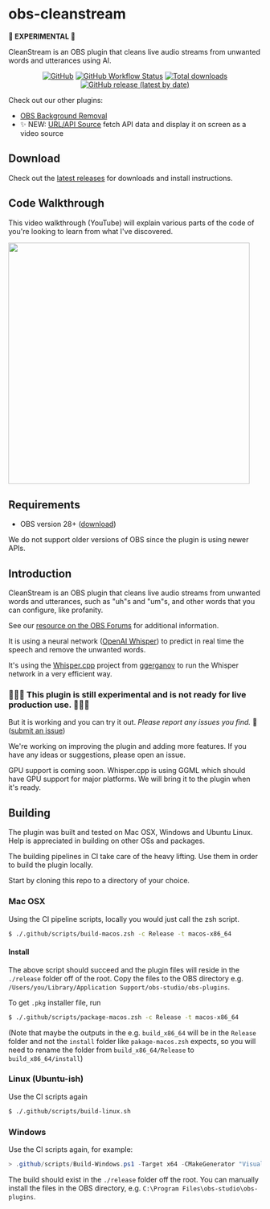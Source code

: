 # obs-cleanstream
**🚧 EXPERIMENTAL 🚧**

CleanStream is an OBS plugin that cleans live audio streams from unwanted words and utterances using AI.

<div align="center">

[![GitHub](https://img.shields.io/github/license/royshil/obs-cleanstream)](https://github.com/royshil/obs-cleanstream/blob/main/LICENSE)
[![GitHub Workflow Status](https://img.shields.io/github/actions/workflow/status/royshil/obs-cleanstream/push.yaml)](https://github.com/royshil/obs-cleanstream/actions/workflows/push.yaml)
[![Total downloads](https://img.shields.io/github/downloads/royshil/obs-cleanstream/total)](https://github.com/royshil/obs-cleanstream/releases)
[![GitHub release (latest by date)](https://img.shields.io/github/v/release/royshil/obs-cleanstream)](https://github.com/royshil/obs-cleanstream/releases)

</div>

Check out our other plugins: 
- [OBS Background Removal](https://github.com/royshil/obs-backgroundremoval)
- ✨ NEW: [URL/API Source](https://github.com/royshil/obs-urlsource) fetch API data and display it on screen as a video source

## Download
Check out the [latest releases](https://github.com/royshil/obs-cleanstream/releases) for downloads and install instructions.

## Code Walkthrough
This video walkthrough (YouTube) will explain various parts of the code of you're looking to learn from what I've discovered.

<a href="https://youtu.be/HdSI3sUKwsY" target="_blank">
  <img width="480" src="https://img.youtube.com/vi/HdSI3sUKwsY/maxresdefault.jpg" />
</a>

## Requirements
- OBS version 28+ ([download](https://obsproject.com/download))

We do not support older versions of OBS since the plugin is using newer APIs.

## Introduction
CleanStream is an OBS plugin that cleans live audio streams from unwanted words and utterances, such as "uh"s and "um"s, and other words that you can configure, like profanity.

See our [resource on the OBS Forums](https://obsproject.com/forum/resources/cleanstream-remove-uhs-ums-profanity-in-your-live-stream-or-recording-with-ai.1732/) for additional information.

It is using a neural network ([OpenAI Whisper](https://github.com/openai/whisper)) to predict in real time the speech and remove the unwanted words.

It's using the [Whisper.cpp](https://github.com/ggerganov/whisper.cpp) project from [ggerganov](https://github.com/ggerganov) to run the Whisper network in a very efficient way.

### 🚧🚧🚧 **This plugin is still experimental and is not ready for live production use.** 🚧🚧🚧

But it is working and you can try it out. *Please report any issues you find.* 🙏 ([submit an issue](https://github.com/royshil/obs-cleanstream/issues))

We're working on improving the plugin and adding more features. If you have any ideas or suggestions, please open an issue.

GPU support is coming soon. Whisper.cpp is using GGML which should have GPU support for major platforms. We will bring it to the plugin when it's ready.

## Building

The plugin was built and tested on Mac OSX, Windows and Ubuntu Linux. Help is appreciated in building on other OSs and packages.

The building pipelines in CI take care of the heavy lifting. Use them in order to build the plugin locally.

Start by cloning this repo to a directory of your choice.

### Mac OSX

Using the CI pipeline scripts, locally you would just call the zsh script.

```sh
$ ./.github/scripts/build-macos.zsh -c Release -t macos-x86_64
```

#### Install
The above script should succeed and the plugin files will reside in the `./release` folder off of the root. Copy the files to the OBS directory e.g. `/Users/you/Library/Application Support/obs-studio/obs-plugins`.

To get `.pkg` installer file, run
```sh
$ ./.github/scripts/package-macos.zsh -c Release -t macos-x86_64
```
(Note that maybe the outputs in the e.g. `build_x86_64` will be in the `Release` folder and not the `install` folder like `pakage-macos.zsh` expects, so you will need to rename the folder from `build_x86_64/Release` to `build_x86_64/install`)

### Linux (Ubuntu-ish)

Use the CI scripts again
```sh
$ ./.github/scripts/build-linux.sh
```

### Windows

Use the CI scripts again, for example:

```powershell
> .github/scripts/Build-Windows.ps1 -Target x64 -CMakeGenerator "Visual Studio 17 2022"
```

The build should exist in the `./release` folder off the root. You can manually install the files in the OBS directory, e.g. `C:\Program Files\obs-studio\obs-plugins`.

